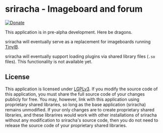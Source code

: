 # sriracha - Imageboard and forum
[![Donate](https://img.shields.io/liberapay/receives/rocket9labs.com.svg?logo=liberapay)](https://liberapay.com/rocket9labs.com)

This application is in pre-alpha development. Here be dragons.

sriracha will eventually serve as a replacement for imageboards running [TinyIB](https://codeberg.org/tslocum/tinyib).

sriracha will eventually support loading plugins via shared library files (`.so` files). This functionality is not available yet.

## License

This application is licensed under [LGPLv3](https://codeberg.org/tslocum/sriracha/src/branch/main/LICENSE).
If you modify the source code of this application, you must share the full
source code of your changes publicly for free. You may, however, link with this
application using proprietary shared libraries, so long as the base application
(sriracha) remains unmodified. If your only changes are to create proprietary
shared libraries, and these librarires would work with other installations of
sriracha without any modification to sriracha's source code, then you do not
need to release the source code of your proprietary shared libraries.
